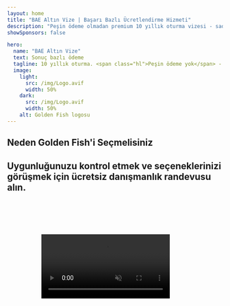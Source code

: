 ```yaml
---
layout: home
title: "BAE Altın Vize | Başarı Bazlı Ücretlendirme Hizmeti"
description: "Peşin ödeme olmadan premium 10 yıllık oturma vizesi - sadece onaydan sonra ödeme. %98 başarı oranıyla tam başvuru yönetimi. Ücretsiz yenileme hizmeti, sadece resmi harçlar."
showSponsors: false

hero:
  name: "BAE Altın Vize"
  text: Sonuç bazlı ödeme
  tagline: 10 yıllık oturma. <span class="hl">Peşin ödeme yok</span> - sadece onaydan sonra ödeme. %98 başarı oranı.
  image:
    light:
      src: /img/Logo.avif
      width: 50%
    dark:
      src: /img/Logo.avif
      width: 50%
    alt: Golden Fish logosu
---
```


<FeatureCards :features="[
  {
    title: 'BAE Altın Vize Avantajları',
    items: [
      '10 yıl geçerlilik ve yeterlilik koşullarını koruyarak yenileme seçeneği',
      '**Her 6 ayda bir BAE\'ye giriş yapma zorunluluğu yok**',
      '%100 işletme sahipliğine izin verilir',
      'Aile üyeleri ve sınırsız sayıda ev personeli sponsorluğu',
      '25 yaşına kadar çocuk sponsorluğu',
      'Ebeveyn sponsorluğu dahil',
      'Sponsor veya işveren gerekli değil'
    ],
    linkText: 'Learn more',
    link: '../../company-registration/golden-visa#key-benefits-of-the-uae-golden-visa',
    icon: {
      light: '/img/iStock-1785818081.avif',
      dark: '/img/iStock-1203821481.avif',
      alt: 'Vize Hizmetleri',
      width: '100%'
    }
  },
  {
    title: 'BAE Altın Vize Nasıl Alınır',
    items: [
      'BAE gayrimenkullerine 2M AED yatırım',
      'BAE yatırım fonlarına 2M AED mevduat',
      '2M AED sermayeli işletme',
      'Yıllık 250K AED FTA katkısı',
      'Vasıflı Profesyoneller',
      'Üstün yetenekli kişiler'
    ],
    linkText: 'Learn more',
    link: '../../company-registration/golden-visa#uae-golden-visa-eligibility-and-requirements',
    icon: {
      light: '/img/iStock-1333000394.avif',
      dark: '/img/iStock-584576538.avif',
      alt: 'Vize Hizmetleri',
      width: '10%'
    }
  },
  {
    title: 'Altın Vize Süreci',
    bullet: '✓',
    items: [
      'İlk uygunluk değerlendirmesi',
      'Belge hazırlama ve doğrulama',
      'Sağlık muayenesi ve biyometrik',
      'Başvuru Gönderimi ve İşleme',
      'Emirates ID ve vize düzenleme',
      'Aile vizesi sponsorluğu (opsiyonel)'
    ],
    linkText: 'Learn more',
    link: '../../company-registration/golden-visa#uae-golden-visa-application-process',
    icon: {
      light: '/img/ILONMASKID.webp',
      dark: '/img/ILONMASKID.webp',
      alt: 'Vize Hizmetleri',
      width: '100%'
    }
  }
]" />

## Neden Golden Fish'i Seçmelisiniz

<BenefitsList :features="[
  {
    icon: '💰',
    title: 'Başarıya Dayalı Ücretler',
    text: '**Golden Visa onaylanana kadar ödeme yok.** Gizli maliyetler olmadan tam şeffaflık.'
  },
  {
    icon: '📈',
    title: 'Kanıtlanmış Başarı Oranı',
    text: 'Premium işlemlerimiz aracılığıyla verilen yüzlerce Golden Visa ile %98 onay oranı.'
  },
  {
    icon: '📋',
    title: 'Eksiksiz Yönetim',
    text: 'Belgelerden vize düzenlemeye kadar tüm detayların uçtan uca yönetimi.'
  },
  {
    icon: '👨‍💼',
    title: 'Yerel BAE Uzmanlığı',
    text: 'Dubai\'deki uzman ekibimiz sürecin her adımında profesyonel rehberlik sağlar.'
  },
  {
    icon: '🔍',
    title: 'Premium İşlem',
    text: 'Yetkililerle doğrudan iletişim ve daha hızlı onaylar için hızlı kanal erişimi.'
  },
  {
    icon: '🔄',
    title: 'Yenileme Desteği',
    text: '**Sıfır acente ücreti** ile ücretsiz vize yenileme desteği - sadece resmi harçlar.'
  }
]" />

## Uygunluğunuzu kontrol etmek ve seçeneklerinizi görüşmek için ücretsiz danışmanlık randevusu alın.

<video  autoplay muted playsinline style="padding: 80px" >
  <source src="/img/iStock-2185912341.mp4" type="video/mp4">
</video>

<ContactFormModal 
  formName="Golden Visa [offer]" 
  buttonText="Ücretsiz danışmanlık alın" 
  categoryLabel="Gereken destek seviyesi: *" 
  categoryPlaceholderText="Destek seviyenizi seçin"
  messageLabel="Danışmanlığınız için bize yardımcı olun (önerilen)"
  messagePlaceholderText="Yatırım tercihleriniz, aile üyeleriniz, zaman çizelgeniz veya özel sorularınız hakkında bilgi verin"
  :services="[
  'Temel — yalnızca gerekli belgeler ve danışmanlıklar',
  'Standart — eksiksiz dokümantasyon ve ana aşamalarda rehberlik',
  'Kapsamlı — sizden minimum katılım ile tam servis süreç yönetimi',
  'Özel — belirli detayları ve özel gereksinimleri görüşmek gerekiyor',
  ]"/>

<!-- <ImageGrid :images="[
  { src: '/img/ILONMASKID.webp', href: './immigration.md', alt: 'BAE Göçmenlik' },
  { src: '/img/ILONMASKID.webp', href: './immigration.md', alt: 'BAE Göçmenlik' },
]"/> -->
